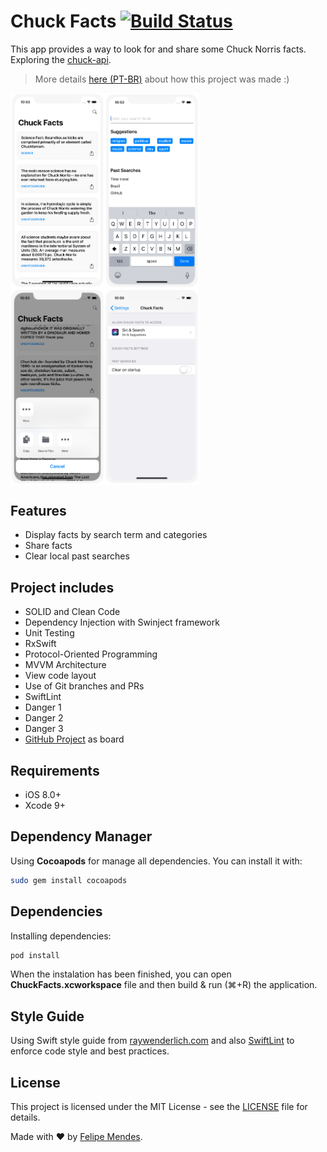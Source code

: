 # Chuck Facts [![Build Status](https://app.bitrise.io/app/81917c2d3d7c7573/status.svg?token=gYp76flA4Ge1ar2UPXTFtA&branch=master)](https://app.bitrise.io/app/81917c2d3d7c7573)

This app provides a way to look for and share some Chuck Norris facts. Exploring the [chuck-api](https://api.chucknorris.io/).

> More details [here (PT-BR)](https://felipemendes.github.io/chuck-facts/) about how this project was made :)

<div style="display:flex;">
    <img src="https://github.com/felipemendes/ChuckFacts/blob/development/Screenshots/home.png" width="30%">
    <img src="https://github.com/felipemendes/ChuckFacts/blob/development/Screenshots/search.png" width="30%">
</div>

<div style="display:flex;">
    <img src="https://github.com/felipemendes/ChuckFacts/blob/development/Screenshots/share.png" width="30%">
    <img src="https://github.com/felipemendes/ChuckFacts/blob/development/Screenshots/settings.png" width="30%">
</div>

## Features
- Display facts by search term and categories
- Share facts
- Clear local past searches

## Project includes
- SOLID and Clean Code
- Dependency Injection with Swinject framework
- Unit Testing
- RxSwift
- Protocol-Oriented Programming
- MVVM Architecture
- View code layout
- Use of Git branches and PRs
- SwiftLint
- Danger 1
- Danger 2
- Danger 3
- [GitHub Project](https://github.com/felipemendes/ChuckFacts/projects/1) as board

## Requirements
- iOS 8.0+
- Xcode 9+

## Dependency Manager
Using **Cocoapods** for manage all dependencies. You can install it with:
```bash
sudo gem install cocoapods
```

## Dependencies
Installing dependencies:
```bash
pod install
```
When the instalation has been finished, you can open **ChuckFacts.xcworkspace** file and then build & run (⌘+R) the application.

## Style Guide
Using Swift style guide from [raywenderlich.com](https://github.com/raywenderlich/swift-style-guide) and also [SwiftLint](https://github.com/realm/SwiftLint) to enforce code style and best practices.

## License
This project is licensed under the MIT License - see the [LICENSE](LICENSE) file for details.

Made with :heart: by [Felipe Mendes](https://github.com/felipemendes).
